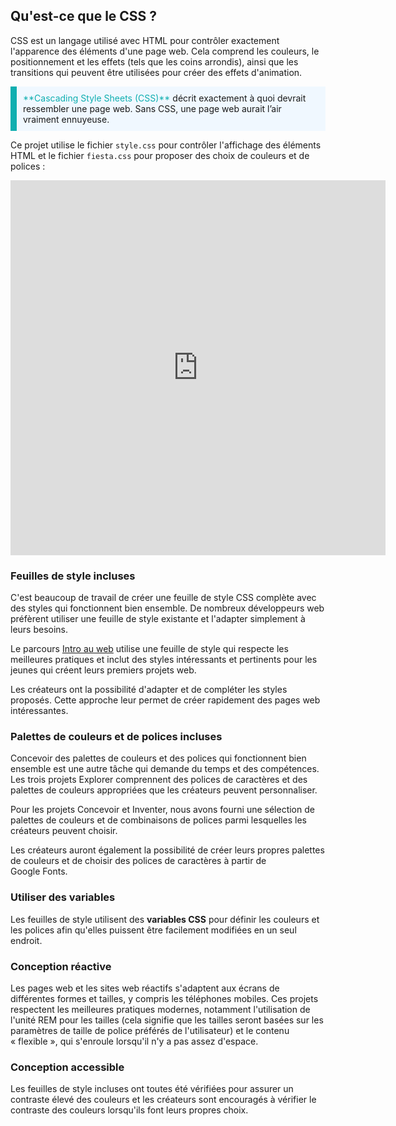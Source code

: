 ## Qu'est-ce que le CSS ?

CSS est un langage utilisé avec HTML pour contrôler exactement l'apparence des éléments d'une page web. Cela comprend les couleurs, le positionnement et les effets (tels que les coins arrondis), ainsi que les transitions qui peuvent être utilisées pour créer des effets d'animation.

<p style="border-left: solid; border-width:10px; border-color: #0faeb0; background-color: aliceblue; padding: 10px;">
<span style="color: #0faeb0">**Cascading Style Sheets (CSS)**</span> décrit exactement à quoi devrait ressembler une page web. Sans CSS, une page web aurait l’air vraiment ennuyeuse. 
</p>

Ce projet utilise le fichier `style.css` pour contrôler l'affichage des éléments HTML et le fichier `fiesta.css` pour proposer des choix de couleurs et de polices :

<iframe src="https://editor.raspberrypi.org/en/embed/viewer/gswd-example-2" width="600" height="600" frameborder="0" marginwidth="0" marginheight="0" allowfullscreen> </iframe>

### Feuilles de style incluses

C'est beaucoup de travail de créer une feuille de style CSS complète avec des styles qui fonctionnent bien ensemble. De nombreux développeurs web préfèrent utiliser une feuille de style existante et l'adapter simplement à leurs besoins.

Le parcours [Intro au web](https://projects.raspberrypi.org/fr-FR/pathways/web-intro) utilise une feuille de style qui respecte les meilleures pratiques et inclut des styles intéressants et pertinents pour les jeunes qui créent leurs premiers projets web.

Les créateurs ont la possibilité d'adapter et de compléter les styles proposés. Cette approche leur permet de créer rapidement des pages web intéressantes.

### Palettes de couleurs et de polices incluses

Concevoir des palettes de couleurs et des polices qui fonctionnent bien ensemble est une autre tâche qui demande du temps et des compétences. Les trois projets Explorer comprennent des polices de caractères et des palettes de couleurs appropriées que les créateurs peuvent personnaliser.

Pour les projets Concevoir et Inventer, nous avons fourni une sélection de palettes de couleurs et de combinaisons de polices parmi lesquelles les créateurs peuvent choisir.

Les créateurs auront également la possibilité de créer leurs propres palettes de couleurs et de choisir des polices de caractères à partir de Google Fonts.

### Utiliser des variables

Les feuilles de style utilisent des **variables CSS** pour définir les couleurs et les polices afin qu'elles puissent être facilement modifiées en un seul endroit.

### Conception réactive

Les pages web et les sites web réactifs s'adaptent aux écrans de différentes formes et tailles, y compris les téléphones mobiles. Ces projets respectent les meilleures pratiques modernes, notamment l'utilisation de l'unité REM pour les tailles (cela signifie que les tailles seront basées sur les paramètres de taille de police préférés de l'utilisateur) et le contenu « flexible », qui s'enroule lorsqu'il n'y a pas assez d'espace.

### Conception accessible

Les feuilles de style incluses ont toutes été vérifiées pour assurer un contraste élevé des couleurs et les créateurs sont encouragés à vérifier le contraste des couleurs lorsqu'ils font leurs propres choix.
